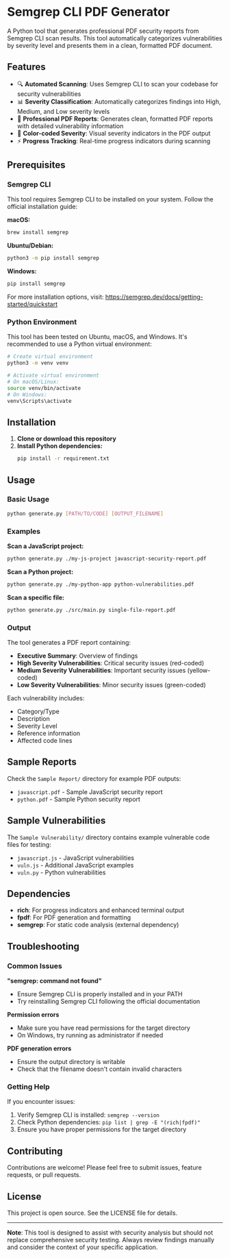 # Semgrep CLI PDF Generator

A Python tool that generates professional PDF security reports from Semgrep CLI scan results. This tool automatically categorizes vulnerabilities by severity level and presents them in a clean, formatted PDF document.

## Features

- 🔍 **Automated Scanning**: Uses Semgrep CLI to scan your codebase for security vulnerabilities
- 📊 **Severity Classification**: Automatically categorizes findings into High, Medium, and Low severity levels
- 📄 **Professional PDF Reports**: Generates clean, formatted PDF reports with detailed vulnerability information
- 🎨 **Color-coded Severity**: Visual severity indicators in the PDF output
- ⚡ **Progress Tracking**: Real-time progress indicators during scanning

## Prerequisites

### Semgrep CLI
This tool requires Semgrep CLI to be installed on your system. Follow the official installation guide:

**macOS:**
```bash
brew install semgrep
```

**Ubuntu/Debian:**
```bash
python3 -m pip install semgrep
```

**Windows:**
```bash
pip install semgrep
```

For more installation options, visit: https://semgrep.dev/docs/getting-started/quickstart

### Python Environment
This tool has been tested on Ubuntu, macOS, and Windows. It's recommended to use a Python virtual environment:

```bash
# Create virtual environment
python3 -m venv venv

# Activate virtual environment
# On macOS/Linux:
source venv/bin/activate
# On Windows:
venv\Scripts\activate
```

## Installation

1. **Clone or download this repository**
2. **Install Python dependencies:**
   ```bash
   pip install -r requirement.txt
   ```

## Usage

### Basic Usage
```bash
python generate.py [PATH/TO/CODE] [OUTPUT_FILENAME]
```

### Examples

**Scan a JavaScript project:**
```bash
python generate.py ./my-js-project javascript-security-report.pdf
```

**Scan a Python project:**
```bash
python generate.py ./my-python-app python-vulnerabilities.pdf
```

**Scan a specific file:**
```bash
python generate.py ./src/main.py single-file-report.pdf
```

### Output

The tool generates a PDF report containing:
- **Executive Summary**: Overview of findings
- **High Severity Vulnerabilities**: Critical security issues (red-coded)
- **Medium Severity Vulnerabilities**: Important security issues (yellow-coded)
- **Low Severity Vulnerabilities**: Minor security issues (green-coded)

Each vulnerability includes:
- Category/Type
- Description
- Severity Level
- Reference information
- Affected code lines

## Sample Reports

Check the `Sample Report/` directory for example PDF outputs:
- `javascript.pdf` - Sample JavaScript security report
- `python.pdf` - Sample Python security report

## Sample Vulnerabilities

The `Sample Vulnerability/` directory contains example vulnerable code files for testing:
- `javascript.js` - JavaScript vulnerabilities
- `vuln.js` - Additional JavaScript examples
- `vuln.py` - Python vulnerabilities

## Dependencies

- **rich**: For progress indicators and enhanced terminal output
- **fpdf**: For PDF generation and formatting
- **semgrep**: For static code analysis (external dependency)

## Troubleshooting

### Common Issues

**"semgrep: command not found"**
- Ensure Semgrep CLI is properly installed and in your PATH
- Try reinstalling Semgrep CLI following the official documentation

**Permission errors**
- Make sure you have read permissions for the target directory
- On Windows, try running as administrator if needed

**PDF generation errors**
- Ensure the output directory is writable
- Check that the filename doesn't contain invalid characters

### Getting Help

If you encounter issues:
1. Verify Semgrep CLI is installed: `semgrep --version`
2. Check Python dependencies: `pip list | grep -E "(rich|fpdf)"`
3. Ensure you have proper permissions for the target directory

## Contributing

Contributions are welcome! Please feel free to submit issues, feature requests, or pull requests.

## License

This project is open source. See the LICENSE file for details.

---

**Note**: This tool is designed to assist with security analysis but should not replace comprehensive security testing. Always review findings manually and consider the context of your specific application.
